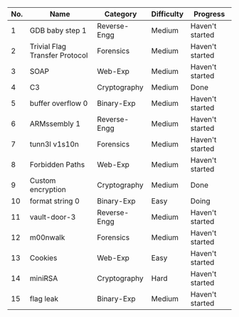 
| No. | Name                           | Category     | Difficulty | Progress        |
| --- | ------------------------------ | ------------ | ---------- | --------------- |
| 1   | GDB baby step 1                | Reverse-Engg | Medium     | Haven't started |
| 2   | Trivial Flag Transfer Protocol | Forensics    | Medium     | Haven't started |
| 3   | SOAP                           | Web-Exp      | Medium     | Haven't started |
| 4   | C3                             | Cryptography | Medium     | Done            |
| 5   | buffer overflow 0              | Binary-Exp   | Medium     | Haven't started |
| 6   | ARMssembly 1                   | Reverse-Engg | Medium     | Haven't started |
| 7   | tunn3l v1s10n                  | Forensics    | Medium     | Haven't started |
| 8   | Forbidden Paths                | Web-Exp      | Medium     | Haven't started |
| 9   | Custom encryption              | Cryptography | Medium     | Done           |
| 10  | format string 0                | Binary-Exp   | Easy       | Doing |
| 11  | vault-door-3                   | Reverse-Engg | Medium     | Haven't started |
| 12  | m00nwalk                       | Forensics    | Medium     | Haven't started |
| 13  | Cookies                        | Web-Exp      | Easy       | Haven't started |
| 14  | miniRSA                        | Cryptography | Hard       | Haven't started |
| 15  | flag leak                      | Binary-Exp   | Medium     | Haven't started |
